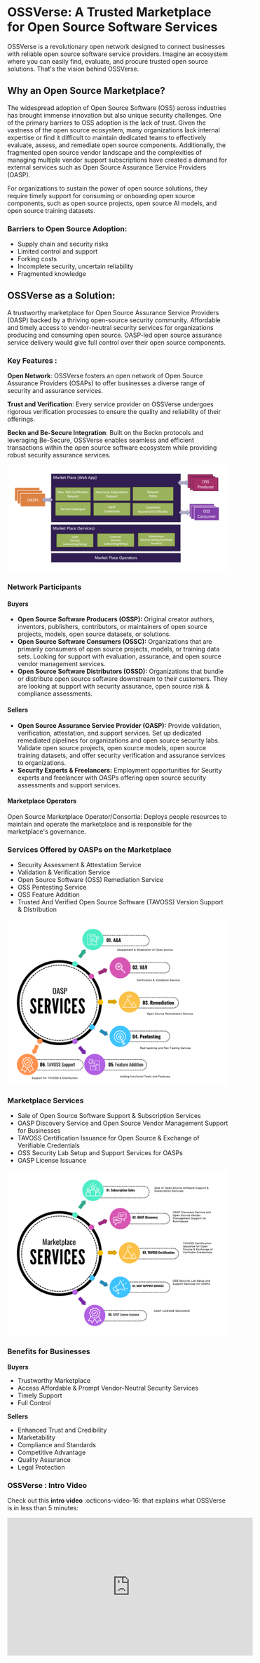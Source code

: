 # OSSVerse: A Trusted Marketplace for Open Source Software Services

OSSVerse is a revolutionary open network designed to connect businesses with reliable open source software service providers. Imagine an ecosystem where you can easily find, evaluate, and procure trusted open source solutions. That's the vision behind OSSVerse.

## Why an Open Source Marketplace?
The widespread adoption of Open Source Software (OSS) across industries has brought immense innovation but also unique security challenges. One of the primary barriers to OSS adoption is the lack of trust. Given the vastness of the open source ecosystem, many organizations lack internal expertise or find it difficult to maintain dedicated teams to effectively evaluate, assess, and remediate open source components. Additionally, the fragmented open source vendor landscape and the complexities of managing multiple vendor support subscriptions have created a demand for external services such as Open Source Assurance Service Providers (OASP).

For organizations to sustain the power of open source solutions, they require timely support for consuming or onboarding open source components, such as open source projects, open source AI models, and open source training datasets.

### Barriers to Open Source Adoption:

- Supply chain and security risks
- Limited control and support
- Forking costs
- Incomplete security, uncertain reliability
- Fragmented knowledge

## OSSVerse as a Solution:

A trustworthy marketplace for Open Source Assurance Service Providers (OASP) backed by a thriving open-source security community. Affordable and timely access to vendor-neutral security services for organizations producing and consuming open source. OASP-led open source assurance service delivery would give full control over their open source components.

### Key Features :

**Open Network**: OSSVerse fosters an open network of Open Source Assurance Providers (OSAPs) to offer businesses a diverse range of security and assurance services.

**Trust and Verification**: Every service provider on OSSVerse undergoes rigorous verification processes to ensure the quality and reliability of their offerings.

**Beckn and Be-Secure Integration**: Built on the Beckn protocols and leveraging Be-Secure, OSSVerse enables seamless and efficient transactions within the open source software ecosystem while providing robust security assurance services.

![Marketplace](https://raw.githubusercontent.com/OSSVerse/OSSVerse/main/docs/assets/images/diagrams/marketplace-illustration.png)


### Network Participants

#### Buyers
- **Open Source Software Producers (OSSP):** Original creator authors, inventors, publishers, contributors, or maintainers of open source projects, models, open source datasets, or solutions.
- **Open Source Software Consumers (OSSC):** Organizations that are primarily consumers of open source projects, models, or training data sets. Looking for support with evaluation, assurance, and open source vendor management services.
- **Open Source Software Distributors (OSSD):** Organizations that bundle or distribute open source software downstream to their customers. They are looking at support with security assurance, open source risk & compliance assessments.

#### Sellers
- **Open Source Assurance Service Provider (OASP):** Provide validation, verification, attestation, and support services. Set up dedicated remediated pipelines for organizations and open source security labs. Validate open source projects, open source models, open source training datasets, and offer security verification and assurance services to organizations.
- **Security Experts & Freelancers:** Employment opportunities for Seurity experts and freelancer with OASPs offering open source security assessments and support services.

#### Marketplace Operators

Open Source Marketplace Operator/Consortia: Deploys people resources to maintain and operate the marketplace and is responsible for the marketplace's governance.

### Services Offered by OASPs on the Marketplace
- Security Assessment & Attestation Service
- Validation & Verification Service
- Open Source Software (OSS) Remediation Service
- OSS Pentesting Service
- OSS Feature Addition
- Trusted And Verified Open Source Software (TAVOSS) Version Support & Distribution

![OASP Services](https://raw.githubusercontent.com/OSSVerse/OSSVerse/main/docs/assets/images/diagrams/OASPServices.png)

### Marketplace Services
- Sale of Open Source Software Support & Subscription Services
- OASP Discovery Service and Open Source Vendor Management Support for Businesses
- TAVOSS Certification Issuance for Open Source & Exchange of Verifiable Credentials
- OSS Security Lab Setup and Support Services for OASPs
- OASP License Issuance

![Marketplace Services](https://raw.githubusercontent.com/OSSVerse/OSSVerse/main/docs/assets/images/diagrams/MarketplaceServices.png)

### Benefits for Businesses

 **Buyers**
 
- Trustworthy Marketplace
- Access Affordable & Prompt Vendor-Neutral Security Services
- Timely Support
- Full Control

**Sellers**

- Enhanced Trust and Credibility
- Marketability
- Compliance and Standards
- Competitive Advantage
- Quality Assurance
- Legal Protection


### OSSVerse : Intro Video
Check out this **intro video** :octicons-video-16: that explains what OSSVerse is in less than 5 minutes:
<iframe width="560" height="315" src="https://www.youtube.com/embed/EJJA6HYF-0I?si=iY551oTZbmJCIbrH%22" title="OSSVerse Intro Video" frameborder="0" allow="accelerometer; autoplay; clipboard-write; encrypted-media; gyroscope; picture-in-picture" allowfullscreen></iframe>

